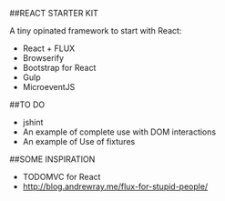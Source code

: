 ##REACT STARTER KIT

A tiny opinated framework to start with React:

- React + FLUX
- Browserify
- Bootstrap for React
- Gulp
- MicroeventJS

##TO DO

- jshint
- An example of complete use with DOM interactions
- An example of Use of fixtures

##SOME INSPIRATION

- TODOMVC for React
- http://blog.andrewray.me/flux-for-stupid-people/
